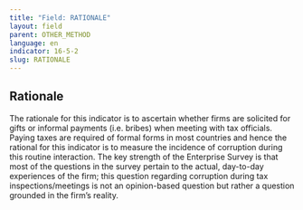 ```yaml
---
title: "Field: RATIONALE"
layout: field
parent: OTHER_METHOD
language: en
indicator: 16-5-2
slug: RATIONALE
---
```

## Rationale

The rationale for this indicator is to ascertain whether firms are solicited for gifts or informal payments (i.e. bribes) when meeting with tax officials. Paying taxes are required of formal forms in most countries and hence the rational for this indicator is to measure the incidence of corruption during this routine interaction. The key strength of the Enterprise Survey is that most of the questions in the survey pertain to the actual, day-to-day experiences of the firm; this question regarding corruption during tax inspections/meetings is not an opinion-based question but rather a question grounded in the firm’s reality.